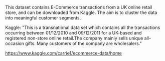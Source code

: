 This dataset contains E-Commerce transactions from a UK online retail store, and can be downloaded from Kaggle. The aim is to cluster the data into meaningful customer segments.

Kaggle: "This is a transnational data set which contains all the transactions occurring between 01/12/2010 and 09/12/2011 for a UK-based and registered non-store online retail.The company mainly sells unique all-occasion gifts. Many customers of the company are wholesalers."

https://www.kaggle.com/carrie1/ecommerce-data/home